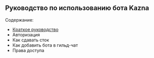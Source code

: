 ## Руководство по использованию бота Kazna 

Содержание: 
- [Краткое руководство](Overview.md)
- Авторизация 
- Как сдавать сток 
- Как добавить бота в гильд-чат 
- Права доступа 
